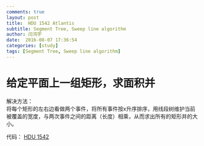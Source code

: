 ```yaml
---
comments: true
layout: post
title:  HDU 1542 Atlantis
subtitle: Segment Tree, Sweep line algorithm
author: 闫鸿宇
date:  2016-08-07 17:36:54
categories: [study]
tags: [Segment Tree, Sweep line algorithm]
---
```


# 给定平面上一组矩形，求面积并
解决方法：  
    将每个矩形的左右边看做两个事件，将所有事件按x升序排序，用线段树维护当前被覆盖的宽度，与两次事件之间的距离（长度）相乘，从而求出所有的矩形并的大小。  

  代码： [HDU 1542](https://github.com/New-bottle/training/blob/master/HDU/1542/1542.cpp)
